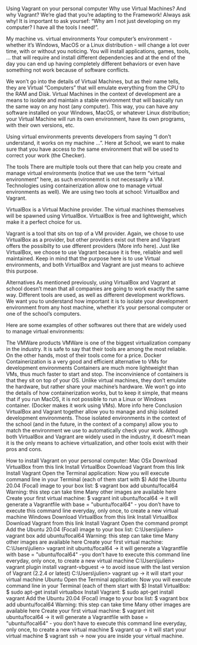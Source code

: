 Using Vagrant on your personal computer
Why use Virtual Machines? And why Vagrant?
We’re glad that you’re adapting to the Framework! Always ask why!
It is important to ask yoursef: “Why am I not just developing on my computer? I have all the tools I need!”.

My machine vs. virtual environments
Your computer’s environment - whether it’s Windows, MacOS or a Linux distribution - will change a lot over time, with or without you noticing. You will install applications, games, tools, … that will require and install different dependencies and at the end of the day you can end up having completely different behaviors or even have something not work because of software conflicts.

We won’t go into the details of Virtual Machines, but as their name tells, they are Virtual “Computers” that will emulate everything from the CPU to the RAM and Disk. Virtual Machines in the context of development are a means to isolate and maintain a stable environment that will basically run the same way on any host (any computer). This way, you can have any software installed on your Windows, MacOS, or whatever Linux distribution; your Virtual Machine will run its own environment, have its own programs, with their own versions, etc.

Using virtual environments prevents developers from saying “I don’t understand, it works on my machine …”. Here at School, we want to make sure that you have access to the same environment that will be used to correct your work (the Checker).

The tools
There are multiple tools out there that can help you create and manage virtual environments (notice that we use the term “virtual environment” here, as such environemnt is not necessarily a VM. Technologies using containerization allow one to manage virtual environments as well).
We are using two tools at school: VirtualBox and Vagrant.

VirtualBox is a Virtual Machine provider. The virtual machines themselves will be spawned using VirtualBox. VirtualBox is free and lightweight, which make it a perfect choice for us.

Vagrant is a tool that sits on top of a VM provider. Again, we chose to use VirtualBox as a provider, but other providers exist out there and Vagrant offers the possibilty to use dfferent providers (More info here). Just like VirtualBox, we choose to use Vagrant because it is free, reliable and well maintained. Keep in mind that the purpose here is to use Virtual environments, and both VirtualBox and Vagrant are just means to achieve this purpose.

Alternatives
As mentioned previously, using VirtualBox and Vagrant at school doesn’t mean that all companies are going to work exactly the same way. Different tools are used, as well as different development workflows. We want you to understand how important it is to isolate your development environment from any host machine, whether it’s your personal computer or one of the school’s computers.

Here are some examples of other softwares out there that are widely used to manage virtual environments:

The VMWare products
VMWare is one of the biggest virtualization company in the industry.
It is safe to say that their tools are among the most reliable.
On the other hands, most of their tools come for a price.
Docker
Containerization is a very good and efficient alternative to VMs for development environments
Containers are much more lightweight than VMs, thus much faster to start and stop.
The inconvinience of containers is that they sit on top of your OS. Unlike virtual machines, they don’t emulate the hardware, but rather share your machine’s hardware. We won’t go into the details of how containerization works, but to keep it simple, that means that if you run MacOS, it is not possible to run a Linux or Windows container. (Docker makes it work using VMs).
More info here
Conclusion
VirtualBox and Vagrant together allow you to manage and ship isolated development environments. Those isolated environments in the context of the school (and in the future, in the context of a company) allow you to match the environment we use to automatically check your work.
Although both VirtualBox and Vagrant are widely used in the industry, it doesn’t mean it is the only means to achieve virtualization, and other tools exist with their pros and cons.

How to install Vagrant on your personal computer:
Mac OSx
Download VirtualBox from this link
Install VirtualBox
Download Vagrant from this link
Install Vagrant
Open the Terminal application:
Now you will execute command line in your Terminal (each of them start with $)
Add the Ubuntu 20.04 (Focal) image to your box list: $ vagrant box add ubuntu/focal64 Warning: this step can take time
Many other images are available here
Create your first virtual machine:
$ vagrant init ubuntu/focal64 -> it will generate a Vagrantfile with base = "ubuntu/focal64" - you don’t have to execute this command line everyday, only once, to create a new virtual machine
Windows
Download VirtualBox from this link
Install VirtualBox
Download Vagrant from this link
Install Vagrant
Open the command prompt
Add the Ubuntu 20.04 (Focal) image to your box list:
C:\Users\julien> vagrant box add ubuntu/focal64 Warning: this step can take time
Many other images are available here
Create your first virtual machine:
C:\Users\julien> vagrant init ubuntu/focal64 -> it will generate a Vagrantfile with base = "ubuntu/focal64" -you don’t have to execute this command line everyday, only once, to create a new virtual machine
C:\Users\julien> vagrant plugin install vagrant-vbguest -> to avoid issue with the last version of Vagrant (2.2.4 or latest)
C:\Users\julien> vagrant up -> it will start your virtual machine
Ubuntu
Open the Terminal application:
Now you will execute command line in your Terminal (each of them start with $)
Install VirtualBox: $ sudo apt-get install virtualbox
Install Vagrant: $ sudo apt-get install vagrant
Add the Ubuntu 20.04 (Focal) image to your box list: $ vagrant box add ubuntu/focal64 Warning: this step can take time
Many other images are available here
Create your first virtual machine:
$ vagrant init ubuntu/focal64 -> it will generate a Vagrantfile with base = "ubuntu/focal64" - you don’t have to execute this command line everyday, only once, to create a new virtual machine
$ vagrant up -> it will start your virtual machine
$ vagrant ssh -> now you are inside your virtual machine.
